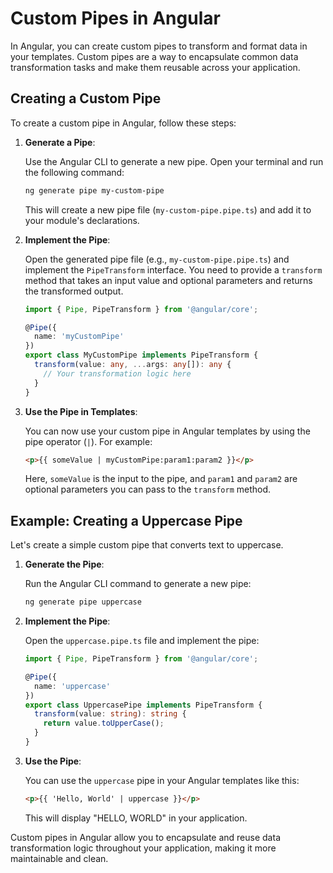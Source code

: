 # Custom Pipes in Angular

In Angular, you can create custom pipes to transform and format data in your templates. Custom pipes are a way to encapsulate common data transformation tasks and make them reusable across your application.

## Creating a Custom Pipe

To create a custom pipe in Angular, follow these steps:

1. **Generate a Pipe**:

   Use the Angular CLI to generate a new pipe. Open your terminal and run the following command:

   ```bash
   ng generate pipe my-custom-pipe
   ```

   This will create a new pipe file (`my-custom-pipe.pipe.ts`) and add it to your module's declarations.

2. **Implement the Pipe**:

   Open the generated pipe file (e.g., `my-custom-pipe.pipe.ts`) and implement the `PipeTransform` interface. You need to provide a `transform` method that takes an input value and optional parameters and returns the transformed output.

   ```typescript
   import { Pipe, PipeTransform } from '@angular/core';

   @Pipe({
     name: 'myCustomPipe'
   })
   export class MyCustomPipe implements PipeTransform {
     transform(value: any, ...args: any[]): any {
       // Your transformation logic here
     }
   }
   ```

3. **Use the Pipe in Templates**:

   You can now use your custom pipe in Angular templates by using the pipe operator (`|`). For example:

   ```html
   <p>{{ someValue | myCustomPipe:param1:param2 }}</p>
   ```

   Here, `someValue` is the input to the pipe, and `param1` and `param2` are optional parameters you can pass to the `transform` method.

## Example: Creating a Uppercase Pipe

Let's create a simple custom pipe that converts text to uppercase.

1. **Generate the Pipe**:

   Run the Angular CLI command to generate a new pipe:

   ```bash
   ng generate pipe uppercase
   ```

2. **Implement the Pipe**:

   Open the `uppercase.pipe.ts` file and implement the pipe:

   ```typescript
   import { Pipe, PipeTransform } from '@angular/core';

   @Pipe({
     name: 'uppercase'
   })
   export class UppercasePipe implements PipeTransform {
     transform(value: string): string {
       return value.toUpperCase();
     }
   }
   ```

3. **Use the Pipe**:

   You can use the `uppercase` pipe in your Angular templates like this:

   ```html
   <p>{{ 'Hello, World' | uppercase }}</p>
   ```

   This will display "HELLO, WORLD" in your application.

Custom pipes in Angular allow you to encapsulate and reuse data transformation logic throughout your application, making it more maintainable and clean.
```